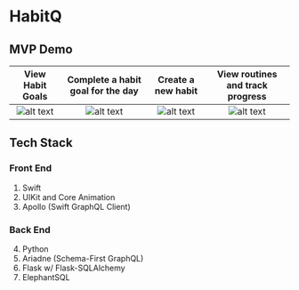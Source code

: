 # HabitQ
## MVP Demo

| View Habit Goals | Complete a habit goal for the day | Create a new habit | View routines and track progress |
|:---:|:---:|:---:|:---:|
| ![alt text](https://i.imgur.com/Uo4sJa3.png) | ![alt text](https://i.imgur.com/DH854Gl.png) | ![alt text](https://i.imgur.com/XKVasML.png) | ![alt text](https://i.imgur.com/vTIKNuZ.png) | 

## Tech Stack
### Front End
1. Swift
2. UIKit and Core Animation
3. Apollo (Swift GraphQL Client)

### Back End
4. Python
5. Ariadne (Schema-First GraphQL)
6. Flask w/ Flask-SQLAlchemy
8. ElephantSQL
